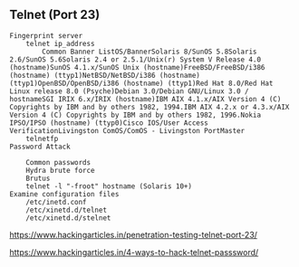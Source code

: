 ## Telnet (Port 23)
    Fingerprint server
        telnet ip_address
            Common Banner ListOS/BannerSolaris 8/SunOS 5.8Solaris 2.6/SunOS 5.6Solaris 2.4 or 2.5.1/Unix(r) System V Release 4.0 (hostname)SunOS 4.1.x/SunOS Unix (hostname)FreeBSD/FreeBSD/i386 (hostname) (ttyp1)NetBSD/NetBSD/i386 (hostname) (ttyp1)OpenBSD/OpenBSD/i386 (hostname) (ttyp1)Red Hat 8.0/Red Hat Linux release 8.0 (Psyche)Debian 3.0/Debian GNU/Linux 3.0 / hostnameSGI IRIX 6.x/IRIX (hostname)IBM AIX 4.1.x/AIX Version 4 (C) Copyrights by IBM and by others 1982, 1994.IBM AIX 4.2.x or 4.3.x/AIX Version 4 (C) Copyrights by IBM and by others 1982, 1996.Nokia IPSO/IPSO (hostname) (ttyp0)Cisco IOS/User Access VerificationLivingston ComOS/ComOS - Livingston PortMaster
        telnetfp
    Password Attack

        Common passwords
        Hydra brute force
        Brutus
        telnet -l "-froot" hostname (Solaris 10+)
    Examine configuration files
        /etc/inetd.conf
        /etc/xinetd.d/telnet
        /etc/xinetd.d/stelnet


https://www.hackingarticles.in/penetration-testing-telnet-port-23/

https://www.hackingarticles.in/4-ways-to-hack-telnet-passsword/

